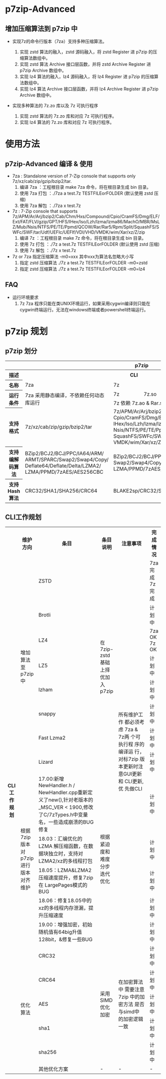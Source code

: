 # **p7zip-Advanced**

## 增加压缩算法到 p7zip 中 

+ 实现7z的命令行版本（7za）支持多种压缩算法。
   1. 实现 zstd 算法的融入，zstd 源码融入，将 zstd Register 进 p7zip 的压缩算法数组中。
   2. 实现 zstd 算法 Archive 接口层函数，并将 zstd Archive Register 进 p7zip Archive 数组中。
   3. 实现 lz4 算法的融入，lz4 源码融入，将 lz4 Register 进 p7zip 的压缩算法数组中。
   4. 实现 lz4 算法 Archive 接口层函数，并将 lz4 Archive Register 进 p7zip Archive 数组中。

+ 实现多种算法的 7z.zo 库以及 7z 可执行程序
   1. 实现 zstd 算法的 7z.zo 库和对应 7z 可执行程序。
   2. 实现 lz4 算法的 7z.zo 库和对应 7z 可执行程序。

# **使用方法**

## p7zip-Advanced 编译 & 使用 

+ 7za : Standalone version of 7-Zip console that supports only 7z/xz/cab/zip/gzip/bzip2/tar.
   1. 编译 7za ：工程根目录 make 7za 命令，将在根目录生成 bin 目录。
   2. 使用 7za 打包 ：./7za a test.7z TESTFILEorFOLDER (默认使用 zstd 压缩)
   3. 使用 7za 解包 ：./7za x test.7z
+ 7z : 7-Zip console that supports 7z/APM/Ar/Arj/bzip2/Cab/Chm/Hxs/Compound/Cpio/CramFS/Dmg/ELF/Ext/FAT/FLV/gzip/GPT/HFS/IHex/Iso/Lzh/lzma/lzma86/MachO/MBR/MsLZ/Mub/Nsis/NTFS/PE/TE/Ppmd/QCOW/Rar/Rar5/Rpm/Split/SquashFS/SWFc/SWF/tar/Udf/UEFIc/UEFIf/VDI/VHD/VMDK/wim/Xar/xz/Z/zip 
   1. 编译 7z ：工程根目录 make 7z 命令，将在根目录生成 bin 目录。
   2. 使用 7z 打包 ：./7z a test.7z TESTFILEorFOLDER (默认使用 zstd 压缩)
   3. 使用 7z 解包 ：./7z x test.7z
+ 7z or 7za 指定压缩算法 -m0=xxx 其中xxx为算法名忽略大小写
   1. 指定 zstd 压缩算法
      ./7z a test.7z TESTFILEorFOLDER -m0=zstd
   2. 指定 zstd 压缩算法
      ./7z a test.7z TESTFILEorFOLDER -m0=lz4

## FAQ 
+ 运行环境要求 
   1. 7z 7za 程序只能在类UNIX环境运行，如果采用cygwin编译则只能在cygwin终端运行。无法在windows终端或者powershell终端运行。

# **p7zip 规划**

## **p7zip 划分**

<table >
   <tr >
	    <th colspan="7">p7zip</th>
	</tr>
	<tr>
	    <th >描述</th>
	    <th colspan="4">CLI</th>
	    <th colspan="2">GUI</th>  
	</tr>
	<tr >
	    <th >名称</th>
	    <td  text-align:center>7za</td>
	    <td colspan="3">7z</td>
	    <td >7zG</td>
	    <td >7zFM</td>
	</tr>
	<tr>
	    <th rowspan="2">运行条件</th>
	    <td rowspan="2">7za 采用静态编译，不依赖任何动态库运行</td>
	    <td>7z</td>
	    <td>7z.so</td>
	    <td>Rar.so</td>
	    <td rowspan="5">暂无规划</td>
	    <td rowspan="5">7z文件管理</td>
	</tr>
	<tr>
	    <td colspan="3">7z 依赖 7z.ao & Rar.so 运行</td>
	</tr>
	<tr>
	    <th>支持格式</th>
	    <td >7z/xz/cab/zip/gzip/bzip2/tar</td>
	    <td style="table-layout:fixed" width="200" colspan="3">7z/APM/Ar/Arj/bzip2/Cab/Chm/Hxs/Compound/
       Cpio/CramFS/Dmg/ELF/Ext/FAT/FLV/gzip/GPT/HFS/
       IHex/Iso/Lzh/lzma/lzma86/MachO/MBR/MsLZ/Mub/
       Nsis/NTFS/PE/TE/Ppmd/QCOW/Rar/Rar5/Rpm/Split/
       SquashFS/SWFc/SWF/tar/Udf/UEFIc/UEFIf/VDI/VHD/
       VMDK/wim/Xar/xz/Z/zip </td>
	</tr>
	<tr><th>支持编解码算法</th>
	    <td >BZip2/BCJ2/BCJ/PPC/IA64/ARM/
       ARMT/SPARC/Swap2/Swap4/Copy/
       Deflate64/Deflate/Delta/LZMA2/
       LZMA/PPMD/7zAES/AES256CBC</td>
	    <td style="table-layout:fixed" width="200" colspan="3">BZip2/BCJ2/BCJ/PPC/IA64/ARM/ARMT/SPARC/
       Swap2/Swap4/Copy/Deflate64/Deflate/Delta/LZMA2/
       LZMA/PPMD/7zAES/AES256CBC/Rar1/Rar2/Rar3/Rar5</td>
	</tr>
	<tr>
	    <th>支持Hash算法</th>
	    <td>CRC32/SHA1/SHA256/CRC64</td>
	    <td colspan="3">BLAKE2sp/CRC32/SHA1/SHA256/CRC64</td>
	</tr>
</table>

## **CLI工作规划**

<table >
   <tr >
	     <th rowspan="20">CLI工作规划</th>
	     <th >维护方向</th>
	     <th >条目</th>
	     <th >条目说明</th>
	     <th >注意事项</th>
	     <th >完成情况</th>
	</tr>
	<tr>
	    <td rowspan="8">增加算法至 p7zip中</td>
	    <td >ZSTD</td>
	    <td rowspan="8">在7zip-zstd基础上择优加入p7zip</td>
	    <td style="table-layout:fixed" width="100" rowspan="13">所有维护工作
                        都必须考虑
                        7za & 7z两
                        个可执行程
                        序的编译运
                        行，对标7zip
                        版本更新时注
                        意GUI更新和
                        CLI更新,优
                        先做CLI</td>
	    <td >7za完成 7z完成</td>
	</tr>
	<tr >
	    <td >Brotli</td>
	    <td >计划中</td>
	</tr>
	<tr >
	    <td >LZ4</td>
	    <td >7za OK 7z OK</td>
	</tr>
	<tr >
	    <td >LZ5</td>
	    <td >计划中</td>
	</tr>
	<tr >
	    <td >lzham</td>
	    <td >计划中</td>
	</tr>
	<tr >
	    <td >snappy</td>
	    <td >计划中</td>
	</tr>
	<tr >
	    <td >Fast Lzma2</td>
	    <td >计划中</td>
	</tr>
	<tr >
	    <td >Lizard</td>
	    <td >计划中</td>
	</tr>
	<tr>
	    <td rowspan="5">根据 7zip 版本对 p7zip进行版本对齐维护</td>
	    <td style="table-layout:fixed" width="200" >17.00:新增NewHandler.h / NewHandler.cpp重新定义了new(),针对老版本的_MSC_VER < 1900,修改了C/7zTypes.h中变量名，一些造成崩溃的BUG修复</td>
	    <td rowspan="5">根据紧迫度和难度分步迭代优化</td>
	    <td>计划中</td>
	</tr>
	<tr>
	    <td style="table-layout:fixed" width="200" >18.03：汇编优化的LZMA 解压缩函数，在数据块独立时，支持对LZMA2/xz的多线程打包</td>
	    <td>计划中</td>
	</tr>
	<tr>
	    <td style="table-layout:fixed" width="200" >18.05：LZMA&LZMA2压缩速度提升，修复7zip在 LargePages模式的BUG</td>
	    <td>计划中</td>
	</tr>
	<tr>
	    <td style="table-layout:fixed" width="200" >18.06：修复18.05中的xz的多线程内存泄漏，提升压缩速度</td>
	    <td>计划中</td>
	</tr>
	<tr>
	    <td style="table-layout:fixed" width="200" >19.00：增强加密，初始随机值有64big升值128bit，&修复一些BUG</td>
	    <td>计划中</td>
	</tr>
	<tr>
	   <td rowspan="6">优化算法</td>
	    <td>CRC32</td>
	   <td rowspan="5">采用SIMD优化加密</td>
	   <td style="table-layout:fixed" width="100" rowspan="5">在加密算法中
                      需要注意7zip
                      中的加密方法
                      是否与simd中
                      的加密逻辑
                      一致</td>
	    <td>计划中</td>
	</tr>
	<tr>
	    <td>CRC64</td>
	    <td>计划中</td>
	</tr>
	<tr>
	    <td>AES</td>
	    <td>计划中</td>
	</tr>
	<tr>
	    <td>sha1</td>
	    <td>计划中</td>
	</tr>
	<tr>
	    <td>sha256</td>
	    <td>计划中</td>
	</tr>
	<tr>
	    <td>其他优化方案</td>
	    <td >-</td>
	    <td >-</td>
	    <td >-</td>
	</tr>
</table>


